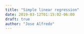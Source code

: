 ```yaml
---
title: "Simple linear regression"
date: 2019-03-12T01:15:02-06:00
draft: true
author: "Jose Alfredo"
---
```


